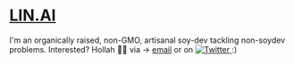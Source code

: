 # [LIN.AI](https://lin.ai)

I'm an organically raised, non-GMO, artisanal soy-dev tackling non-soydev problems. Interested? Hollah 👋🏼 via → [email](mailto:justin@lin.ai) or on <a href="https://twitter.com/justinlinw"> <img src="https://cdn.jsdelivr.net/gh/justinlinw/justinlinw@main/twitter.svg" alt="Twitter"> </a> :)
